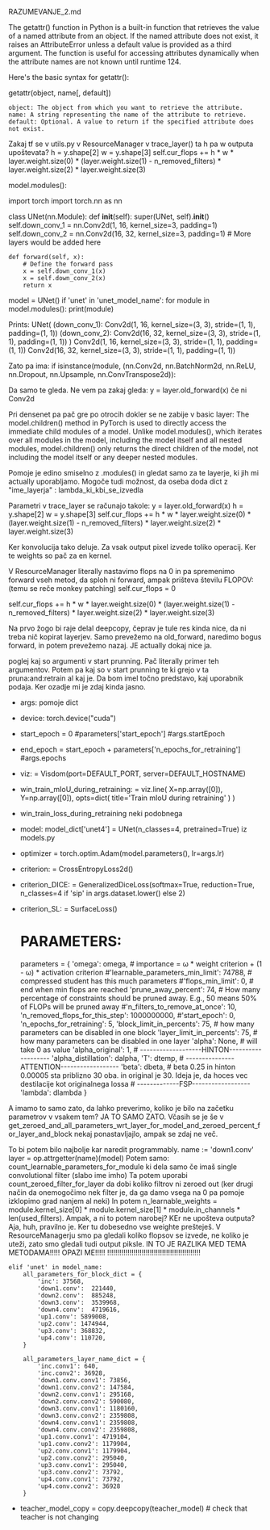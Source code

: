RAZUMEVANJE_2.md

The getattr() function in Python is a built-in function that retrieves the value of a named attribute from an object. If the named attribute does not exist, it raises an AttributeError unless a default value is provided as a third argument. The function is useful for accessing attributes dynamically when the attribute names are not known until runtime 124.

Here's the basic syntax for getattr():

getattr(object, name[, default])

    object: The object from which you want to retrieve the attribute.
    name: A string representing the name of the attribute to retrieve.
    default: Optional. A value to return if the specified attribute does not exist.



Zakaj tf se v utils.py v ResourceManager v trace_layer() ta h pa w outputa upoštevata?
h = y.shape[2]
w = y.shape[3]
self.cur_flops += h * w * layer.weight.size(0) * (layer.weight.size(1) - n_removed_filters) * layer.weight.size(2) * layer.weight.size(3)





model.modules():

import torch
import torch.nn as nn

class UNet(nn.Module):
    def __init__(self):
        super(UNet, self).__init__()
        self.down_conv_1 = nn.Conv2d(1, 16, kernel_size=3, padding=1)
        self.down_conv_2 = nn.Conv2d(16, 32, kernel_size=3, padding=1)
        # More layers would be added here

    def forward(self, x):
        # Define the forward pass
        x = self.down_conv_1(x)
        x = self.down_conv_2(x)
        return x

model = UNet()
if 'unet' in 'unet_model_name':
    for module in model.modules():
        print(module)

Prints:
UNet(
  (down_conv_1): Conv2d(1, 16, kernel_size=(3, 3), stride=(1, 1), padding=(1, 1))
  (down_conv_2): Conv2d(16, 32, kernel_size=(3, 3), stride=(1, 1), padding=(1, 1))
)
Conv2d(1, 16, kernel_size=(3, 3), stride=(1, 1), padding=(1, 1))
Conv2d(16, 32, kernel_size=(3, 3), stride=(1, 1), padding=(1, 1))

Zato pa ima:
if isinstance(module, (nn.Conv2d, nn.BatchNorm2d, nn.ReLU, nn.Dropout, nn.Upsample, nn.ConvTranspose2d)):

Da samo te gleda. Ne vem pa zakaj gleda:
y = layer.old_forward(x)
če ni Conv2d

Pri densenet pa pač gre po otrocih dokler se ne zabije v basic layer:
The model.children() method in PyTorch is used to directly access the immediate child modules of a model. Unlike model.modules(), which iterates over all modules in the model, including the model itself and all nested modules, model.children() only returns the direct children of the model, not including the model itself or any deeper nested modules.

Pomoje je edino smiselno z .modules() in gledat samo za te layerje, ki jih mi actually uporabljamo.
Mogoče tudi možnost, da oseba doda dict z "ime_layerja" : lambda_ki_kbi_se_izvedla





Parametri v trace_layer se računajo takole:
y = layer.old_forward(x)
h = y.shape[2]
w = y.shape[3]
self.cur_flops += h * w * layer.weight.size(0) * (layer.weight.size(1) - n_removed_filters) * layer.weight.size(2) * layer.weight.size(3)

Ker konvolucija tako deluje. Za vsak output pixel izvede toliko operacij. Ker te weights so pač za en kernel.



V ResourceManager literally nastavimo flops na 0 in pa spremenimo forward vseh metod, da sploh ni forward, ampak prišteva številu FLOPOV:
(temu se reče monkey patching)
self.cur_flops = 0

self.cur_flops += h * w * layer.weight.size(0) * (layer.weight.size(1) - n_removed_filters) * layer.weight.size(2) * layer.weight.size(3)

Na prvo žogo bi raje delal deepcopy, čeprav je tule res kinda nice, da ni treba nič kopirat layerjev.
Samo prevežemo na old_forward, naredimo bogus forward, in potem prevežemo nazaj.
JE actually dokaj nice ja.











poglej kaj so argumenti v start prunning. Pač literally primer teh argumentov.
Potem pa kaj so v start prunning te ki grejo v ta pruna:and:retrain al kaj je.
Da bom imel točno predstavo, kaj uporabnik podaja.
Ker ozadje mi je zdaj kinda jasno.



- args: pomoje dict
- device: torch.device("cuda")
- start_epoch = 0 #parameters['start_epoch'] #args.startEpoch
- end_epoch = start_epoch + parameters['n_epochs_for_retraining'] #args.epochs
- viz: = Visdom(port=DEFAULT_PORT, server=DEFAULT_HOSTNAME)

- win_train_mIoU_during_retraining: = viz.line(
        X=np.array([0]),
        Y=np.array([0]),
        opts=dict(
            title='Train mIoU during retraining'
        )
    )
- win_train_loss_during_retraining neki podobnega

- model: model_dict['unet4'] = UNet(n_classes=4, pretrained=True) iz models.py
- optimizer = torch.optim.Adam(model.parameters(), lr=args.lr)


- criterion: = CrossEntropyLoss2d()
- criterion_DICE: = GeneralizedDiceLoss(softmax=True, reduction=True, n_classes=4 if 'sip' in args.dataset.lower() else 2)
- criterion_SL: = SurfaceLoss()


    # PARAMETERS:
    parameters = {
        'omega': omega,  # importance = ω * weight criterion + (1 - ω) * activation criterion
        #'learnable_parameters_min_limit': 74788,  # compressed student has this much parameters
        #'flops_min_limit': 0, # end when min flops are reached
        'prune_away_percent': 74, # How many percentage of constraints should be pruned away. E.g., 50 means 50% of FLOPs will be pruned away
        #'n_filters_to_remove_at_once': 10,
        'n_removed_flops_for_this_step': 1000000000,
        #'start_epoch': 0,
        'n_epochs_for_retraining': 5,
        'block_limit_in_percents': 75,  # how many parameters can be disabled in one block
        'layer_limit_in_percents': 75,  # how many parameters can be disabled in one layer
        'alpha': None,  # will take 0 as value
        'alpha_original': 1,
        # -------------------HINTON-------------------
        'alpha_distillation': dalpha,
        'T': dtemp,
        # ---------------ATTENTION------------------
        'beta': dbeta, # beta 0.25 in hinton 0.00005 sta priblizno 30 oba. in original je 30. Ideja je, da hoces vec destilacije kot originalnega lossa
        # -------------FSP------------------
        'lambda': dlambda
    }



A imamo to samo zato, da lahko preverimo, koliko je bilo na začetku parametrov v vsakem tem?
JA TO SAMO ZATO. Včasih se je še v get_zeroed_and_all_parameters_wrt_layer_for_model_and_zeroed_percent_for_layer_and_block nekaj ponastavljajlo, ampak se zdaj ne več.

To bi potem bilo najbolje kar naredit programmably.
name := 'down1.conv'
layer = op.attrgetter(name)(model)
Potem samo: count_learnable_parameters_for_module ki dela samo če imaš single convolutional filter (slabo ime imho)
Ta potem uporabi count_zeroed_filter_for_layer da dobi koliko filtrov ni zeroed out (ker drugi način da onemogočimo nek filter je, da ga damo vsega na 0 pa pomoje izklopimo grad nanjem al neki)
In potem n_learnable_weights = module.kernel_size[0] * module.kernel_size[1] * module.in_channels * len(used_filters).
Ampak, a ni to potem narobej? KEr ne upošteva outputa? Aja, huh, pravilno je. Ker tu dobesedno vse weighte prešteješ.
V ResourceManagerju smo pa gledali koliko flopsov se izvede, ne koliko je uteži, zato smo gledali tudi output piksle.
IN TO JE RAZLIKA MED TEMA METODAMA!!!!! OPAZI ME!!!!!
!!!!!!!!!!!!!!!!!!!!!!!!!!!!!!!!!!!!!!!!!!!!!!


    elif 'unet' in model_name:
        all_parameters_for_block_dict = {
            'inc': 37568,
            'down1.conv':  221440,
            'down2.conv':  885248,
            'down3.conv':  3539968,
            'down4.conv':  4719616,
            'up1.conv': 5899008,
            'up2.conv': 1474944,
            'up3.conv': 368832,
            'up4.conv': 110720,
        }

        all_parameters_layer_name_dict = {
            'inc.conv1': 640,
            'inc.conv2': 36928,
            'down1.conv.conv1': 73856,
            'down1.conv.conv2': 147584,
            'down2.conv.conv1': 295168,
            'down2.conv.conv2': 590080,
            'down3.conv.conv1': 1180160,
            'down3.conv.conv2': 2359808,
            'down4.conv.conv1': 2359808,
            'down4.conv.conv2': 2359808,
            'up1.conv.conv1': 4719104,
            'up1.conv.conv2': 1179904,
            'up2.conv.conv1': 1179904,
            'up2.conv.conv2': 295040,
            'up3.conv.conv1': 295040,
            'up3.conv.conv2': 73792,
            'up4.conv.conv1': 73792,
            'up4.conv.conv2': 36928
        }



- teacher_model_copy = copy.deepcopy(teacher_model) # check that teacher is not changing
